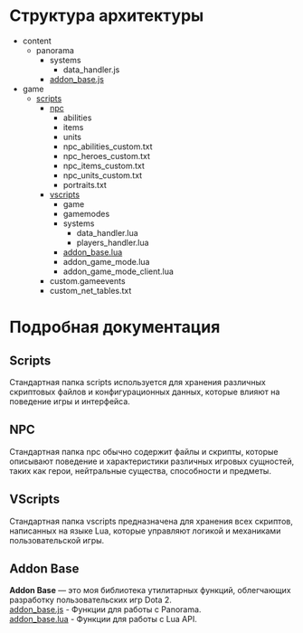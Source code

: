 # Структура архитектуры
- content
  - panorama
    - systems
      - data_handler.js
    - [addon_base.js](#Addon-Base)
- game
  - [scripts](#scripts)
    - [npc](#npc)
      - abilities
      - items
      - units
      - npc_abilities_custom.txt
      - npc_heroes_custom.txt
      - npc_items_custom.txt
      - npc_units_custom.txt
      - portraits.txt
    - [vscripts](#vscripts)
      - game
      - gamemodes
      - systems
        - data_handler.lua
        - players_handler.lua
      - [addon_base.lua](#Addon-Base)
      - addon_game_mode.lua
      - addon_game_mode_client.lua
    - custom.gameevents
    - custom_net_tables.txt

# Подробная документация
## Scripts
Стандартная папка scripts используется для хранения различных скриптовых файлов и конфигурационных данных, которые влияют на поведение игры и интерфейса.

## NPC
Стандартная папка npc обычно содержит файлы и скрипты, которые описывают поведение и характеристики различных игровых сущностей, таких как герои, нейтральные существа, способности и предметы.

## VScripts
Стандартная папка vscripts предназначена для хранения всех скриптов, написанных на языке Lua, которые управляют логикой и механиками пользовательской игры.

## Addon Base
**Addon Base** — это моя библиотека утилитарных функций, облегчающих разработку пользовательских игр Dota 2.
<br> [addon_base.js](../custom_game/content/panorama/addon_base.js) - Функции для работы с Panorama.
<br> [addon_base.lua](../custom_game/game/addon_base.lua) - Функции для работы с Lua API.
